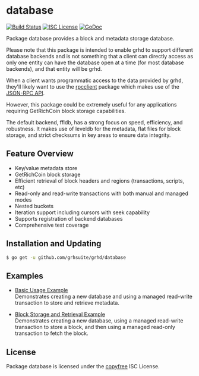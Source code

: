 database
========

[![Build Status](http://img.shields.io/travis/grhsuite/grhd.svg)](https://travis-ci.org/grhsuite/grhd)
[![ISC License](http://img.shields.io/badge/license-ISC-blue.svg)](http://copyfree.org)
[![GoDoc](https://img.shields.io/badge/godoc-reference-blue.svg)](http://godoc.org/github.com/grhsuite/grhd/database)

Package database provides a block and metadata storage database.

Please note that this package is intended to enable grhd to support different
database backends and is not something that a client can directly access as only
one entity can have the database open at a time (for most database backends),
and that entity will be grhd.

When a client wants programmatic access to the data provided by grhd, they'll
likely want to use the [rpcclient](https://github.com/grhsuite/grhd/tree/master/rpcclient)
package which makes use of the [JSON-RPC API](https://github.com/grhsuite/grhd/tree/master/docs/json_rpc_api.md).

However, this package could be extremely useful for any applications requiring
GetRichCoin block storage capabilities.

The default backend, ffldb, has a strong focus on speed, efficiency, and
robustness.  It makes use of leveldb for the metadata, flat files for block
storage, and strict checksums in key areas to ensure data integrity.

## Feature Overview

- Key/value metadata store
- GetRichCoin block storage
- Efficient retrieval of block headers and regions (transactions, scripts, etc)
- Read-only and read-write transactions with both manual and managed modes
- Nested buckets
- Iteration support including cursors with seek capability
- Supports registration of backend databases
- Comprehensive test coverage

## Installation and Updating

```bash
$ go get -u github.com/grhsuite/grhd/database
```

## Examples

* [Basic Usage Example](http://godoc.org/github.com/grhsuite/grhd/database#example-package--BasicUsage)  
  Demonstrates creating a new database and using a managed read-write
  transaction to store and retrieve metadata.

* [Block Storage and Retrieval Example](http://godoc.org/github.com/grhsuite/grhd/database#example-package--BlockStorageAndRetrieval)  
  Demonstrates creating a new database, using a managed read-write transaction
  to store a block, and then using a managed read-only transaction to fetch the
  block.

## License

Package database is licensed under the [copyfree](http://copyfree.org) ISC
License.
